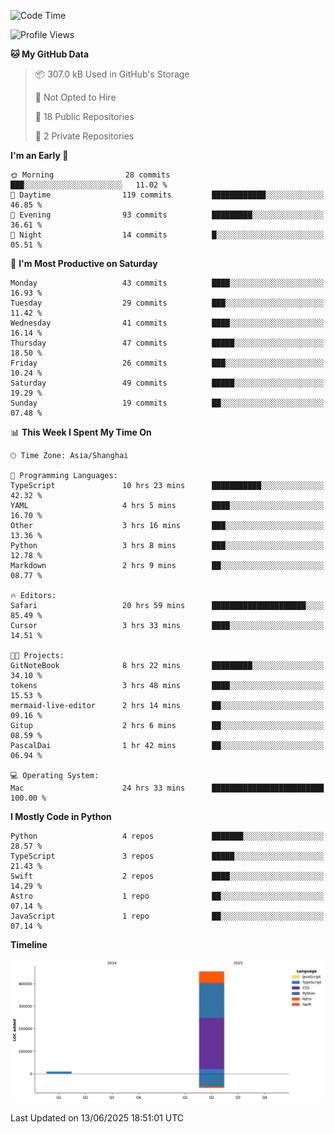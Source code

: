 <!--
**PascalDai/PascalDai** is a ✨ _special_ ✨ repository because its `README.md` (this file) appears on your GitHub profile.

Here are some ideas to get you started:

- 🔭 I’m currently working on ...
- 🌱 I’m currently learning ...
- 👯 I’m looking to collaborate on ...
- 🤔 I’m looking for help with ...
- 💬 Ask me about ...
- 📫 How to reach me: ...
- 😄 Pronouns: ...
- ⚡ Fun fact: ...
-->

<!--START_SECTION:waka-->
![Code Time](http://img.shields.io/badge/Code%20Time-1%2C187%20hrs%2052%20mins-blue)

![Profile Views](http://img.shields.io/badge/Profile%20Views-80-blue)

**🐱 My GitHub Data** 

> 📦 307.0 kB Used in GitHub's Storage 
 > 
> 🚫 Not Opted to Hire
 > 
> 📜 18 Public Repositories 
 > 
> 🔑 2 Private Repositories 
 > 
**I'm an Early 🐤** 

```text
🌞 Morning                28 commits          ███░░░░░░░░░░░░░░░░░░░░░░   11.02 % 
🌆 Daytime                119 commits         ████████████░░░░░░░░░░░░░   46.85 % 
🌃 Evening                93 commits          █████████░░░░░░░░░░░░░░░░   36.61 % 
🌙 Night                  14 commits          █░░░░░░░░░░░░░░░░░░░░░░░░   05.51 % 
```
📅 **I'm Most Productive on Saturday** 

```text
Monday                   43 commits          ████░░░░░░░░░░░░░░░░░░░░░   16.93 % 
Tuesday                  29 commits          ███░░░░░░░░░░░░░░░░░░░░░░   11.42 % 
Wednesday                41 commits          ████░░░░░░░░░░░░░░░░░░░░░   16.14 % 
Thursday                 47 commits          █████░░░░░░░░░░░░░░░░░░░░   18.50 % 
Friday                   26 commits          ███░░░░░░░░░░░░░░░░░░░░░░   10.24 % 
Saturday                 49 commits          █████░░░░░░░░░░░░░░░░░░░░   19.29 % 
Sunday                   19 commits          ██░░░░░░░░░░░░░░░░░░░░░░░   07.48 % 
```


📊 **This Week I Spent My Time On** 

```text
🕑︎ Time Zone: Asia/Shanghai

💬 Programming Languages: 
TypeScript               10 hrs 23 mins      ███████████░░░░░░░░░░░░░░   42.32 % 
YAML                     4 hrs 5 mins        ████░░░░░░░░░░░░░░░░░░░░░   16.70 % 
Other                    3 hrs 16 mins       ███░░░░░░░░░░░░░░░░░░░░░░   13.36 % 
Python                   3 hrs 8 mins        ███░░░░░░░░░░░░░░░░░░░░░░   12.78 % 
Markdown                 2 hrs 9 mins        ██░░░░░░░░░░░░░░░░░░░░░░░   08.77 % 

🔥 Editors: 
Safari                   20 hrs 59 mins      █████████████████████░░░░   85.49 % 
Cursor                   3 hrs 33 mins       ████░░░░░░░░░░░░░░░░░░░░░   14.51 % 

🐱‍💻 Projects: 
GitNoteBook              8 hrs 22 mins       █████████░░░░░░░░░░░░░░░░   34.10 % 
tokens                   3 hrs 48 mins       ████░░░░░░░░░░░░░░░░░░░░░   15.53 % 
mermaid-live-editor      2 hrs 14 mins       ██░░░░░░░░░░░░░░░░░░░░░░░   09.16 % 
Gitup                    2 hrs 6 mins        ██░░░░░░░░░░░░░░░░░░░░░░░   08.59 % 
PascalDai                1 hr 42 mins        ██░░░░░░░░░░░░░░░░░░░░░░░   06.94 % 

💻 Operating System: 
Mac                      24 hrs 33 mins      █████████████████████████   100.00 % 
```

**I Mostly Code in Python** 

```text
Python                   4 repos             ███████░░░░░░░░░░░░░░░░░░   28.57 % 
TypeScript               3 repos             █████░░░░░░░░░░░░░░░░░░░░   21.43 % 
Swift                    2 repos             ████░░░░░░░░░░░░░░░░░░░░░   14.29 % 
Astro                    1 repo              ██░░░░░░░░░░░░░░░░░░░░░░░   07.14 % 
JavaScript               1 repo              ██░░░░░░░░░░░░░░░░░░░░░░░   07.14 % 
```



**Timeline**

![Lines of Code chart](https://raw.githubusercontent.com/PascalDai/PascalDai/main/assets/bar_graph.png)


 Last Updated on 13/06/2025 18:51:01 UTC
<!--END_SECTION:waka-->

